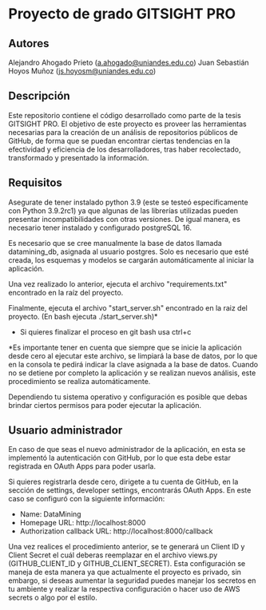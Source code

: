 # Proyecto de grado GITSIGHT PRO

## Autores
Alejandro Ahogado Prieto (a.ahogado@uniandes.edu.co)
Juan Sebastián Hoyos Muñoz (js.hoyosm@uniandes.edu.co)

## Descripción

Este repositorio contiene el código desarrollado como parte de la tesis GITSIGHT PRO. El objetivo de este proyecto es proveer las herramientas necesarias para la creación de un análisis de repositorios públicos de GitHub, de forma que se puedan encontrar ciertas tendencias en la efectividad y eficiencia de los desarrolladores, tras haber recolectado, transformado y presentado la información.

## Requisitos 

Asegurate de tener instalado python 3.9 (este se testeó específicamente con Python 3.9.2rc1) ya que algunas de las librerías utilizadas pueden presentar incompatibilidades con otras versiones. De igual manera, es necesario tener instalado y configurado postgreSQL 16.

Es necesario que se cree manualmente la base de datos llamada datamining_db, asignada al usuario postgres. Solo es necesario que esté creada, los esquemas y modelos se cargarán automáticamente al iniciar la aplicación.

Una vez realizado lo anterior, ejecuta el archivo "requirements.txt" encontrado en la raíz del proyecto.

Finalmente, ejecuta el archivo "start_server.sh" encontrado en la raiz del proyecto. (En bash ejecuta ./start_server.sh)*
- Si quieres finalizar el proceso en git bash usa ctrl+c

*Es importante tener en cuenta que siempre que se inicie la aplicación desde cero al ejecutar este archivo, se limpiará la base de datos, por lo que en la consola te pedirá indicar la clave asignada a la base de datos. Cuando no se detiene por completo la aplicación y se realizan nuevos análisis, este procedimiento se realiza automáticamente.

Dependiendo tu sistema operativo y configuración es posible que debas brindar ciertos permisos para poder ejecutar la aplicación.

## Usuario administrador
En caso de que seas el nuevo administrador de la aplicación, en esta se implementó la autenticación con GitHub, por lo que esta debe estar registrada en OAuth Apps para poder usarla. 

Si quieres registrarla desde cero, dirigete a tu cuenta de GitHub, en la sección de settings, developer settings, encontrarás OAuth Apps. En este caso se configuró con la siguiente información:
- Name: DataMining
- Homepage URL: http://localhost:8000
- Authorization callback URL: http://localhost:8000/callback

Una vez realices el procedimiento anterior, se te generará un Client ID y Client Secret el cuál deberas reemplazar en el archivo views.py (GITHUB_CLIENT_ID y GITHUB_CLIENT_SECRET). Esta configuración se maneja de esta manera ya que actualmente el proyecto es privado, sin embargo, si deseas aumentar la seguridad puedes manejar los secretos en tu ambiente y realizar la respectiva configuración o hacer uso de AWS secrets o algo por el estilo.